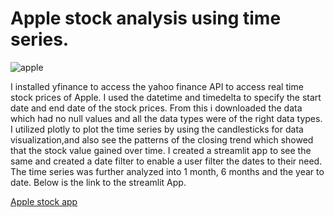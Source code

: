 # Apple stock analysis using time series.

![apple](https://github.com/Kamuthuj/Apple-stock-time-series-analysis/assets/121629618/9c81fc59-9710-4356-8b0e-c402728eca87)

I installed yfinance to access the yahoo finance API to access real time stock prices of Apple. I used the datetime and timedelta to specify the start date and end date of the stock prices. From this i downloaded the data which had no null values and all the data types were of the right data types. I utilized plotly to plot the time series by using the candlesticks for data visualization,and also see the patterns of the closing trend which showed that the stock value gained over time. I created a streamlit app to see the same and created a date filter to enable a user filter the dates to their need. The time series was further analyzed into 1 month, 6 months and the year to date. Below is the link to the streamlit App.

[Apple stock app](https://apple-stock-time-series-analysis-v6cqczucnrifqgm5xfglv2.streamlit.app/)
